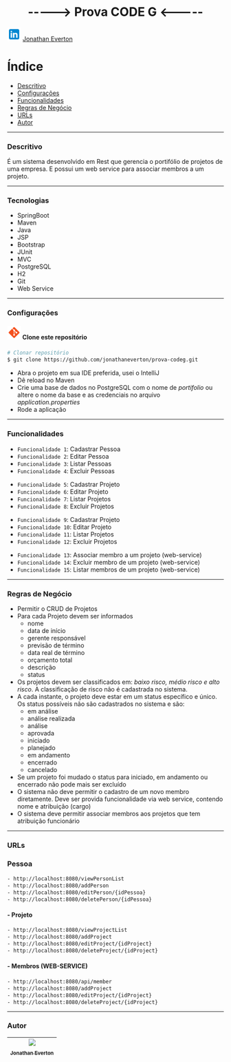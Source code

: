 <h1 align="center"> -----> Prova CODE G <----- </h1>

![Link](./assets/linkedin.png) [Jonathan Everton](https://www.linkedin.com/in/jonathan-everton/)

# Índice
* [Descritivo](#Descritivo)
* [Configurações](#Configurações)
* [Funcionalidades](#Funcionalidades)
* [Regras de Negócio](#Regras-de-Negócio)
* [URLs](#URLs)
* [Autor](#Autor)

---
### Descritivo
É um sistema desenvolvido em Rest que gerencia o portifólio de projetos de uma empresa.
E possui um web service para associar membros a um projeto.

---
### Tecnologias
- SpringBoot
- Maven
- Java
- JSP
- Bootstrap
- JUnit
- MVC
- PostgreSQL
- H2
- Git
- Web Service

---
### Configurações
#### ![git](./assets/git.png) Clone este repositório
```bash 
# Clonar repositório
$ git clone https://github.com/jonathaneverton/prova-codeg.git
```
- Abra o projeto em sua IDE preferida, usei o IntelliJ
- Dê reload no Maven
- Crie uma base de dados no PostgreSQL com o nome de *portifolio* ou altere o nome da base e as credenciais no arquivo *application.properties*
- Rode a aplicação

---
### Funcionalidades

+ `Funcionalidade 1`: Cadastrar Pessoa
+ `Funcionalidade 2`: Editar Pessoa
+ `Funcionalidade 3`: Listar Pessoas
+ `Funcionalidade 4`: Excluir Pessoas

- `Funcionalidade 5`: Cadastrar Projeto
- `Funcionalidade 6`: Editar Projeto
- `Funcionalidade 7`: Listar Projetos
- `Funcionalidade 8`: Excluir Projetos

+ `Funcionalidade 9`: Cadastrar Projeto
+ `Funcionalidade 10`: Editar Projeto
+ `Funcionalidade 11`: Listar Projetos
+ `Funcionalidade 12`: Excluir Projetos

- `Funcionalidade 13`: Associar membro a um projeto (web-service)
- `Funcionalidade 14`: Excluir membro de um projeto (web-service)
- `Funcionalidade 15`: Listar membros de um projeto (web-service)

---
### Regras de Negócio
+ Permitir o CRUD de Projetos
+ Para cada Projeto devem ser informados 
  + nome
  + data de início
  + gerente responsável 
  + previsão de término
  + data real de término
  + orçamento total
  + descrição
  + status
+ Os projetos devem ser classificados em: *baixo risco, médio risco e alto risco*. A
    classificação de risco não é cadastrada no sistema.
+ A cada instante, o projeto deve estar em um status específico e único. Os status
  possíveis não são cadastrados no sistema e são: 
  + em análise
  + análise realizada
  + análise 
  + aprovada
  + iniciado
  + planejado
  + em andamento
  + encerrado
  + cancelado
+ Se um projeto foi mudado o status para iniciado, em andamento ou encerrado não pode
  mais ser excluído
+ O sistema não deve permitir o cadastro de um novo membro diretamente. Deve ser
  provida funcionalidade via web service, contendo nome e atribuição (cargo)
+ O sistema deve permitir associar membros aos projetos que tem atribuição funcionário

---
### URLs
### Pessoa
```
- http://localhost:8080/viewPersonList
- http://localhost:8080/addPerson
- http://localhost:8080/editPerson/{idPessoa}
- http://localhost:8080/deletePerson/{idPessoa}
```
####  - Projeto
```
- http://localhost:8080/viewProjectList
- http://localhost:8080/addProject
- http://localhost:8080/editProject/{idProject}
- http://localhost:8080/deleteProject/{idProject}
```
####  - Membros (WEB-SERVICE)
```
- http://localhost:8080/api/member
- http://localhost:8080/addProject
- http://localhost:8080/editProject/{idProject}
- http://localhost:8080/deleteProject/{idProject}
```

---
### Autor
| [<img loading="lazy" src="https://avatars.githubusercontent.com/u/4580771?v=4" width=115><br><sub>Jonathan Everton</sub>](https://github.com/jonathaneverton) |
|:-------------------------------------------------------------------------------------------------------------------------------------------------------------:|